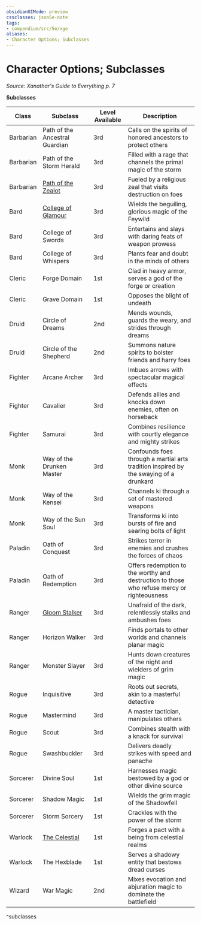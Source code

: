 ```yaml
---
obsidianUIMode: preview
cssclasses: json5e-note
tags:
- compendium/src/5e/xge
aliases:
- Character Options; Subclasses
---
```

# Character Options; Subclasses
*Source: Xanathar's Guide to Everything p. 7* 

**Subclasses**

| Class | Subclass | Level Available | Description |
|-------|----------|-----------------|-------------|
| Barbarian | Path of the Ancestral Guardian | 3rd | Calls on the spirits of honored ancestors to protect others |
| Barbarian | Path of the Storm Herald | 3rd | Filled with a rage that channels the primal magic of the storm |
| Barbarian | [Path of the Zealot](/3-Mechanics/CLI/classes/barbarian-xphb-path-of-the-zealot-xphb.md) | 3rd | Fueled by a religious zeal that visits destruction on foes |
| Bard | [College of Glamour](/3-Mechanics/CLI/classes/bard-xphb-college-of-glamour-xphb.md) | 3rd | Wields the beguiling, glorious magic of the Feywild |
| Bard | College of Swords | 3rd | Entertains and slays with daring feats of weapon prowess |
| Bard | College of Whispers | 3rd | Plants fear and doubt in the minds of others  |
| Cleric | Forge Domain | 1st | Clad in heavy armor, serves a god of the forge or creation |
| Cleric | Grave Domain | 1st | Opposes the blight of undeath |
| Druid | Circle of Dreams | 2nd | Mends wounds, guards the weary, and strides through dreams |
| Druid | Circle of the Shepherd | 2nd | Summons nature spirits to bolster friends and harry foes |
| Fighter | Arcane Archer | 3rd | Imbues arrows with spectacular magical effects |
| Fighter | Cavalier | 3rd | Defends allies and knocks down enemies, often on horseback |
| Fighter | Samurai | 3rd | Combines resilience with courtly elegance and mighty strikes |
| Monk | Way of the Drunken Master | 3rd | Confounds foes through a martial arts tradition inspired by the swaying of a drunkard |
| Monk | Way of the Kensei | 3rd | Channels ki through a set of mastered weapons |
| Monk | Way of the Sun Soul | 3rd | Transforms ki into bursts of fire and searing bolts of light |
| Paladin | Oath of Conquest | 3rd | Strikes terror in enemies and crushes the forces of chaos |
| Paladin | Oath of Redemption | 3rd | Offers redemption to the worthy and destruction to those who refuse mercy or righteousness |
| Ranger | [Gloom Stalker](/3-Mechanics/CLI/classes/ranger-xphb-gloom-stalker-xphb.md) | 3rd | Unafraid of the dark, relentlessly stalks and ambushes foes |
| Ranger | Horizon Walker | 3rd | Finds portals to other worlds and channels planar magic |
| Ranger | Monster Slayer | 3rd | Hunts down creatures of the night and wielders of grim magic |
| Rogue | Inquisitive | 3rd | Roots out secrets, akin to a masterful detective |
| Rogue | Mastermind | 3rd | A master tactician, manipulates others |
| Rogue | Scout | 3rd | Combines stealth with a knack for survival |
| Rogue | Swashbuckler | 3rd | Delivers deadly strikes with speed and panache  |
| Sorcerer | Divine Soul | 1st | Harnesses magic bestowed by a god or other divine source |
| Sorcerer | Shadow Magic | 1st | Wields the grim magic of the Shadowfell |
| Sorcerer | Storm Sorcery | 1st | Crackles with the power of the storm |
| Warlock | [The Celestial](/3-Mechanics/CLI/classes/warlock-xphb-celestial-patron-xphb.md) | 1st | Forges a pact with a being from celestial realms |
| Warlock | The Hexblade | 1st | Serves a shadowy entity that bestows dread curses |
| Wizard | War Magic | 2nd | Mixes evocation and abjuration magic to dominate the battlefield |
^subclasses